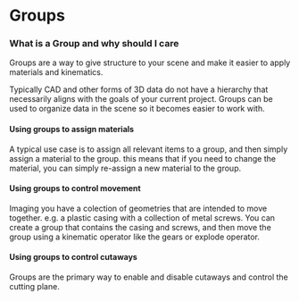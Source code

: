 # Groups

### What is a Group and why should I care

Groups are a way to give structure to your scene and make it easier to apply materials and kinematics.

Typically CAD and other forms of 3D data do not have a hierarchy that necessarily aligns with the goals of your current project. Groups can be used to organize data in the scene so it becomes easier to work with.


#### Using groups to assign materials

A typical use case is to assign all relevant items to a group, and then simply assign a material to the group. this means that if you need to change the material, you can simply re-assign a new material to the group.


#### Using groups to control movement

Imaging you have a colection of geometries that are intended to move together. e.g. a plastic casing with a collection of metal screws. You can create a group that contains the casing and screws, and then move the group using a kinematic operator like the gears or explode operator.

#### Using groups to control cutaways

Groups are the primary way to enable and disable cutaways and control the cutting plane.

```javascript
```


